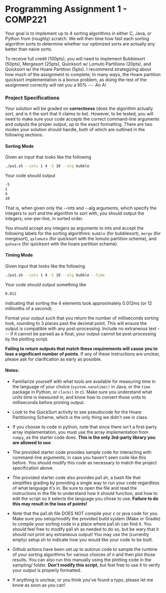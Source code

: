 # Programming Assignment 1 - COMP221

Your goal is to implement up to 4 sorting algorithms in either C, Java, or Python from (roughly) scratch. We will then time how fast each sorting algorithm sorts to determine whether our optimized sorts are actually any better than naive sorts.

To receive full credit (100pts), you will need to implement Bubblesort (50pts), Mergesort (25pts), Quicksort w/ Lomuto Partitions (20pts), and Quicksort w/ the Hoare Partition (5pts). I recommend strategizing about how much of the assignment to complete; In many ways, the Hoare partition quicksort implementation is a bonus problem, as doing the rest of the assignment correctly will net you a 95% --- An A! 

### Project Specifications 

Your solution will be graded on **correctness** (does the algorithm actually sort, and is it the sort that it claims to be). However, to be tested, you will need to make sure your code accepts the correct command-line arguments and outputs the proper output, up to the exact formatting. There are two modes your solution should handle, both of which are outlined in the following sections.

#### Sorting Mode

Given an input that looks like the following

```bash
./pa1.sh --ints 1 4 -5 10 --alg bubble
```

Your code should output

```bash
-5
1
4
10
``` 
That is, when given only the --ints and --alg arguments, which specify the integers to sort and the algorithm to sort with, you should output the integers, one-per-line, in sorted order.

You should accept any integers as arguments to ints and accept the following labels for the sorting algorithms: `bubble` (for bubblesort), `merge` (for mergesort), `qslomuto` (for quicksort with the lomuto partition scheme), and `qshoare` (for quicksort with the hoare partition scheme). 

#### Timing Mode

Given input that looks like the following

```bash
./pa1.sh --ints 1 4 -5 10 --alg bubble --time
```

Your code should output something like

```bash
0.012
```

indicating that sorting the 4 elements took approximately 0.012ms (or 12 millionths of a second). 

Format your output such that you return the number of milliseconds sorting took, rounding to 3 places past the decimal point. This will ensure the output is compatible with any post-processing. Include no extraneous text --- if it cannot be parsed as a float, your output cannot be post-processing by the plotting script.

**Failing to return outputs that match these requirements will cause you to lose a significant number of points**. If any of these instructions are unclear, please ask for clarification as early as possible.


#### Notes:

- Familiarize yourself with what tools are available for measuring time in the language of your choice (`system.nanotime()` in Java, or the `time` package in Python, or `clock()` in c). Make sure you understand what units time is measured in, and know how to convert those units to milliseconds before printing output. 

- Look to the QuickSort activity to see pseudocode for the Hoare Partitioning Scheme, which is the only thing we didn't see in class.

- If you choose to code in python, note that since there isn't a first-party array implementation, you must use the array implementation from `numpy`, as the starter code does. **This is the only 3rd-party library you are allowed to use**. 

- The provided starter code provides sample code for interacting with command-line arguments, in case you haven't seen code like this before. You should modify this code as necessary to match the project specification above.

- The provided starter code also provides pa1.sh, a bash file that simplifies grading by providing a single way to run your code regardless of what language it's in. Be sure to open the file and read the instructions in the file to understand how it should function, and how to edit the script so it selects the language you chose to use. **Failure to do this may result in the loss of points!**

- Note that the pa1.sh file DOES NOT compile your c or java code for you. Make sure you setup/modify the provided build system (Make or Gradle) to compile your sorting code in a place where pa1.sh can find it. You should feel free to modify pa1.sh as needed to do so, but be wary that it should *not* print any extraneous output! You may use the (currently empty) setup.sh to indicate how you would like your code to be built.

- Github actions have been set up to autorun code to sample the runtime of your sorting algorithms for various choices of n and then plot those results. You can also run this manually using the plotting code in the sampling/ folder. **Don't modify this script**, but feel free to use it to verify your output is properly formatted.

- If anything is unclear, or you think you've found a typo, please let me know as soon as you can!
